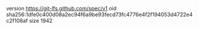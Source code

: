 version https://git-lfs.github.com/spec/v1
oid sha256:1dfe0c400d08a2ec94f6a9be93fecd73fc4776e4f2f194053d4722e4c2f108af
size 1942
